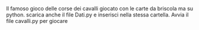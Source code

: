 Il famoso gioco delle corse dei cavalli giocato con le carte da briscola ma su python.
scarica anche il file Dati.py e inserisci nella stessa cartella. Avvia il file cavalli.py per giocare
